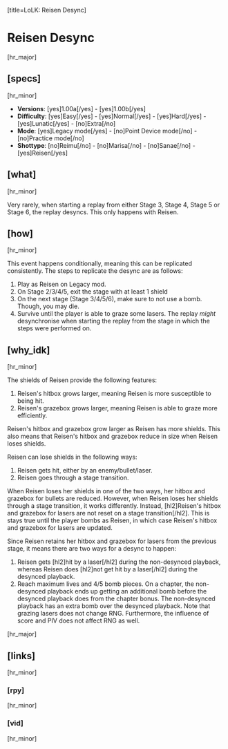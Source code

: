 [title=LoLK: Reisen Desync]
# Reisen Desync
[hr_major]
## [specs]
[hr_minor]

* **Versions**: [yes]1.00a[/yes] - [yes]1.00b[/yes]
* **Difficulty**: [yes]Easy[/yes] - [yes]Normal[/yes] - [yes]Hard[/yes] - [yes]Lunatic[/yes] - [no]Extra[/no]
* **Mode**: [yes]Legacy mode[/yes] - [no]Point Device mode[/no] - [no]Practice mode[/no]
* **Shottype**: [no]Reimu[/no] - [no]Marisa[/no] - [no]Sanae[/no] - [yes]Reisen[/yes]


## [what]
[hr_minor]

Very rarely, when starting a replay from either Stage 3, Stage 4, Stage 5 or Stage 6, the replay desyncs. This only happens with Reisen.

## [how]
[hr_minor]

This event happens conditionally, meaning this can be replicated consistently. The steps to replicate the desync are as follows:
1. Play as Reisen on Legacy mod.
2. On Stage 2/3/4/5, exit the stage with at least 1 shield
3. On the next stage (Stage 3/4/5/6), make sure to not use a bomb. Though, you may die.
4. Survive until the player is able to graze some lasers. 
The replay *might* desynchronise when starting the replay from the stage in which the steps were performed on.

## [why_idk]
[hr_minor]

The shields of Reisen provide the following features:
1. Reisen's hitbox grows larger, meaning Reisen is more susceptible to being hit.
2. Reisen's grazebox grows larger, meaning Reisen is able to graze more efficiently.

Reisen's hitbox and grazebox grow larger as Reisen has more shields. This also means that Reisen's hitbox and grazebox reduce in size when Reisen loses shields.

Reisen can lose shields in the following ways:
1. Reisen gets hit, either by an enemy/bullet/laser.
2. Reisen goes through a stage transition.

When Reisen loses her shields in one of the two ways, her hitbox and grazebox for bullets are reduced. However, when Reisen loses her shields through a stage transition, it works differently. Instead, [hl2]Reisen's hitbox and grazebox for lasers are not reset on a stage transition[/hl2]. This is stays true until the player bombs as Reisen, in which case Reisen's hitbox and grazebox for lasers are updated.

Since Reisen retains her hitbox and grazebox for lasers from the previous stage, it means there are two ways for a desync to happen:
1. Reisen gets [hl2]hit by a laser[/hl2] during the non-desynced playback, whereas Reisen does [hl2]not get hit by a laser[/hl2] during the desynced playback.
2. Reach maximum lives and 4/5 bomb pieces. On a chapter, the non-desynced playback ends up getting an additional bomb before the desynced playback does from the chapter bonus. The non-desynced playback has an extra bomb over the desynced playback.
Note that grazing lasers does not change RNG. Furthermore, the influence of score and PIV does not affect RNG as well.


[hr_major]
## [links]
[hr_minor]
### [rpy]
[hr_minor]
### [vid]
[hr_minor]


